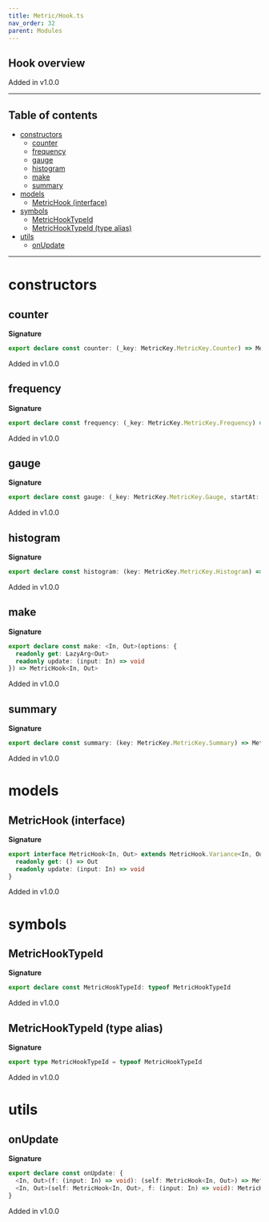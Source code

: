 ```yaml
---
title: Metric/Hook.ts
nav_order: 32
parent: Modules
---
```


## Hook overview

Added in v1.0.0

---

<h2 class="text-delta">Table of contents</h2>

- [constructors](#constructors)
  - [counter](#counter)
  - [frequency](#frequency)
  - [gauge](#gauge)
  - [histogram](#histogram)
  - [make](#make)
  - [summary](#summary)
- [models](#models)
  - [MetricHook (interface)](#metrichook-interface)
- [symbols](#symbols)
  - [MetricHookTypeId](#metrichooktypeid)
  - [MetricHookTypeId (type alias)](#metrichooktypeid-type-alias)
- [utils](#utils)
  - [onUpdate](#onupdate)

---

# constructors

## counter

**Signature**

```ts
export declare const counter: (_key: MetricKey.MetricKey.Counter) => MetricHook.Counter
```

Added in v1.0.0

## frequency

**Signature**

```ts
export declare const frequency: (_key: MetricKey.MetricKey.Frequency) => MetricHook.Frequency
```

Added in v1.0.0

## gauge

**Signature**

```ts
export declare const gauge: (_key: MetricKey.MetricKey.Gauge, startAt: number) => MetricHook.Gauge
```

Added in v1.0.0

## histogram

**Signature**

```ts
export declare const histogram: (key: MetricKey.MetricKey.Histogram) => MetricHook.Histogram
```

Added in v1.0.0

## make

**Signature**

```ts
export declare const make: <In, Out>(options: {
  readonly get: LazyArg<Out>
  readonly update: (input: In) => void
}) => MetricHook<In, Out>
```

Added in v1.0.0

## summary

**Signature**

```ts
export declare const summary: (key: MetricKey.MetricKey.Summary) => MetricHook.Summary
```

Added in v1.0.0

# models

## MetricHook (interface)

**Signature**

```ts
export interface MetricHook<In, Out> extends MetricHook.Variance<In, Out>, Pipeable {
  readonly get: () => Out
  readonly update: (input: In) => void
}
```

Added in v1.0.0

# symbols

## MetricHookTypeId

**Signature**

```ts
export declare const MetricHookTypeId: typeof MetricHookTypeId
```

Added in v1.0.0

## MetricHookTypeId (type alias)

**Signature**

```ts
export type MetricHookTypeId = typeof MetricHookTypeId
```

Added in v1.0.0

# utils

## onUpdate

**Signature**

```ts
export declare const onUpdate: {
  <In, Out>(f: (input: In) => void): (self: MetricHook<In, Out>) => MetricHook<In, Out>
  <In, Out>(self: MetricHook<In, Out>, f: (input: In) => void): MetricHook<In, Out>
}
```

Added in v1.0.0

